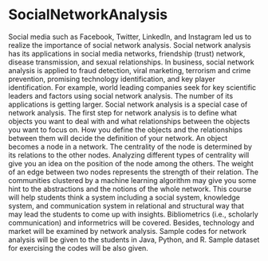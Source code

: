 # SocialNetworkAnalysis
Social media such as Facebook, Twitter, LinkedIn, and Instagram led us to realize the importance of social network analysis. Social network analysis has its applications in social media networks, friendship (trust) network, disease transmission, and sexual relationships. In business, social network analysis is applied to fraud detection, viral marketing, terrorism and crime prevention, promising technology identification, and key player identification. For example, world leading companies seek for key scientific leaders and factors using social network analysis. The number of its applications is getting larger. Social network analysis is a special case of network analysis. The first step for network analysis is to define what objects you want to deal with and what relationships between the objects you want to focus on. How you define the objects and the relationships between them will decide the definition of your network. An object becomes a node in a network. The centrality of the node is determined by its relations to the other nodes. Analyzing different types of centrality will give you an idea on the position of the node among the others. The weight of an edge between two nodes represents the strength of their relation. The communities clustered by a machine learning algorithm may give you some hint to the abstractions and the notions of the whole network. This course will help students think a system including a social system, knowledge system, and communication system in relational and structural way that may lead the students to come up with insights. Bibliometrics (i.e., scholarly communication) and informetrics will be covered. Besides, technology and market will be examined by network analysis. Sample codes for network analysis will be given to the students in Java, Python, and R. Sample dataset for exercising the codes will be also given.
